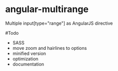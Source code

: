 angular-multirange
===================

Multiple input[type="range"] as AngularJS directive

#Todo
* SASS
* move zoom and hairlines to options
* minified version
* optimization
* documentation
